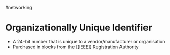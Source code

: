#networking 
# Organizationally Unique Identifier
- A 24-bit number that is unique to a vendor/manufacturer or organisation 
- Purchased in blocks from the [[IEEE]] Registration Authority